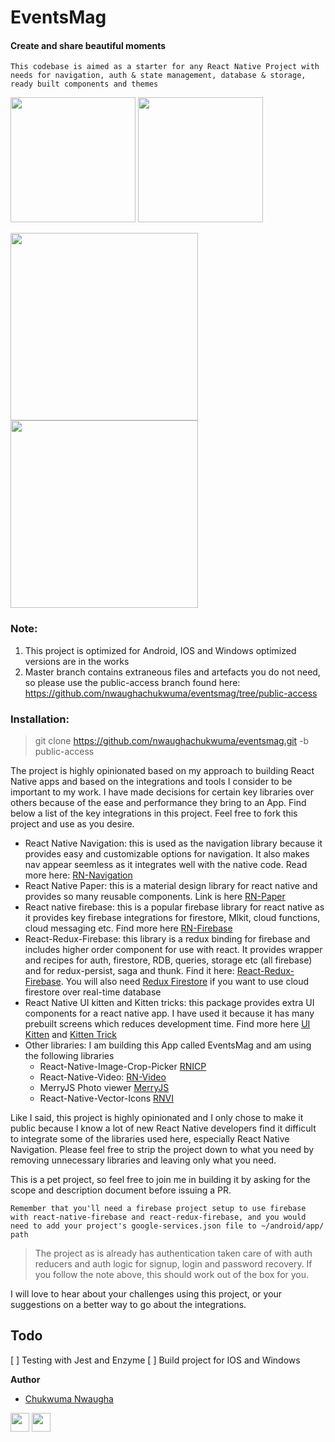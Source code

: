 # EventsMag
#### Create and share beautiful moments
`This codebase is aimed as a starter for any React Native Project with needs for navigation, auth & state management, database & storage, ready built components and themes`

<img src="https://dl.dropbox.com/s/4ovnfdj8r7j86cm/Image%201.png?dl=0" width="200px" /> <img src="https://dl.dropbox.com/s/0cduinlggz0j986/Image%202.png?dl=0" width="200px" />

<img src="https://dl.dropbox.com/s/4ovnfdj8r7j86cm/Image%201.png?dl=0" width="300px" /> <img src="https://dl.dropbox.com/s/0cduinlggz0j986/Image%202.png?dl=0" width="300px" />

### Note: 
1. This project is optimized for Android, IOS and Windows optimized versions are in the works 
2. Master branch contains extraneous files and artefacts you do not need, so please use the public-access branch found here: https://github.com/nwaughachukwuma/eventsmag/tree/public-access

### Installation:
> git clone https://github.com/nwaughachukwuma/eventsmag.git <directory-name> -b public-access

The project is highly opinionated based on my approach to building React Native apps and based on the integrations and tools I consider to be important to my work. I have made decisions for certain key libraries over others because of the ease and performance they bring to an App. Find below a list of the key integrations in this project. Feel free to fork this project and use as you desire.

- React Native Navigation: this is used as the navigation library because it provides easy and customizable options for navigation. It also makes nav appear seemless as it integrates well with the native code. Read more here: [RN-Navigation](https://wix.github.io/react-native-navigation/)
- React Native Paper: this is a material design library for react native and provides so many reusable components. Link is here [RN-Paper](https://github.com/callstack/react-native-paper)
- React native firebase: this is a popular firebase library for react native as it provides key firebase integrations for firestore, Mlkit, cloud functions, cloud messaging etc. Find more here [RN-Firebase](https://github.com/invertase/react-native-firebase)
- React-Redux-Firebase: this library is a redux binding for firebase and includes higher order component for use with react. It provides wrapper and recipes for auth, firestore, RDB, queries, storage etc (all firebase) and for redux-persist, saga and thunk. Find it here: [React-Redux-Firebase](https://github.com/prescottprue/react-redux-firebase). You will also need [Redux Firestore](https://github.com/prescottprue/redux-firestore
) if you want to use cloud firestore over real-time database
- React Native UI kitten and Kitten tricks: this package provides extra UI components for a react native app. I have used it because it has many prebuilt screens which reduces development time. Find more here [UI Kitten](https://akveo.github.io/react-native-ui-kitten/
) and  [Kitten Trick](https://github.com/akveo/kittenTricks)
- Other libraries: I am building this App called EventsMag and am using the following libraries
  - React-Native-Image-Crop-Picker [RNICP](https://github.com/ivpusic/react-native-image-crop-picker)
  - React-Native-Video: [RN-Video](https://github.com/react-native-community/react-native-video)
  - MerryJS Photo viewer [MerryJS](https://github.com/merryjs/photo-viewer)
  - React-Native-Vector-Icons [RNVI](https://github.com/oblador/react-native-vector-icons)

Like I said, this project is highly opinionated and I only chose to make it public because I know a lot of new React Native developers find it difficult to integrate some of the libraries used here, especially React Native Navigation. Please feel free to strip the project down to what you need by removing unnecessary libraries and leaving only what you need.

This is a pet project, so feel free to join me in building it by asking for the scope and description document before issuing a PR.

`Remember that you'll need a firebase project setup to use firebase with react-native-firebase and react-redux-firebase, and you would need to add your project's google-services.json file to ~/android/app/ path`
> The project as is already has authentication taken care of with auth reducers and auth logic for signup, login and password recovery. If you follow the note above, this should work out of the box for you.

I will love to hear about your challenges using this project, or your suggestions on a better way to go about the integrations.

## Todo
[ ] Testing with Jest and Enzyme
[ ] Build project for IOS and Windows


**Author**
- [Chukwuma Nwaugha](https://github.com/nwaughachukwuma)

<img src="https://github.githubassets.com/images/icons/emoji/unicode/1f44f.png?v8" width="30px" /> <img src="https://github.githubassets.com/images/icons/emoji/unicode/1f389.png?v8" width="30px" />


